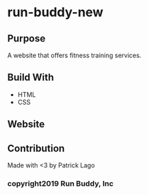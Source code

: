 # run-buddy-new

## Purpose
A website that offers fitness training services.

## Build With
* HTML
* CSS

## Website 


## Contribution
Made with <3 by Patrick Lago

### copyright2019 Run Buddy, Inc
